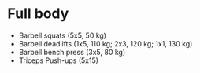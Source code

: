 # Full body
* Barbell squats (5x5, 50 kg)
* Barbell deadlifts (1x5, 110 kg; 2x3, 120 kg; 1x1, 130 kg)
* Barbell bench press (3x5, 80 kg)
* Triceps Push-ups (5x15)
